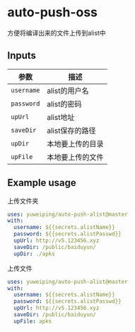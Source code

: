 # auto-push-oss

方便将编译出来的文件上传到alist中

## Inputs

|参数|描述|
|----|----|
|`username`|alist的用户名|
|`password`|alist的密码|
|`upUrl`|alist地址|
|`saveDir`|alist保存的路径|
|`upDir`|本地要上传的目录|
|`upFile`|本地要上传的文件|

## Example usage

上传文件夹
```yaml
uses: yuweiping/auto-push-alist@master
with:
  username: ${{secrets.alistName}}
  password: ${{secrets.alistPasswd}}
  upUrl: http://v5.123456.xyz
  saveDir: /public/baiduyun/
  upDir: ./apks
```

上传文件
```yaml
uses: yuweiping/auto-push-alist@master
with:
  username: ${{secrets.alistName}}
  password: ${{secrets.alistPasswd}}
  upUrl: http://v5.123456.xyz
  saveDir: /public/baiduyun/
  upFile: apks
```